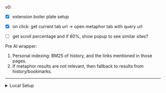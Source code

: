 v0:

- [x] extension boiler plate setup
- [x] on click: get current tab url -> open metaphor tab with query url
- [ ] get scroll percentage and if 80%, show popup to see similar sites?


Pre AI wrapper:

1. Personal indexing: BM25 of history, and the links mentioned in those pages.
2. If metaphor results are not relevant, then fallback to results from history/bookmarks.


---


<details>
  <summary>Local Setup</summary>
  
 This is a [Plasmo extension](https://docs.plasmo.com/) project bootstrapped with [`plasmo init`](https://www.npmjs.com/package/plasmo).


```bash
pnpm dev
# or
npm run dev
```

Open your browser and load the appropriate development build. For example, if you are developing for the chrome browser, using manifest v3, use: `build/chrome-mv3-dev`.

</details>


